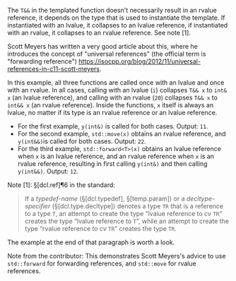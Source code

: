 The `T&&` in the templated function doesn't necessarily result in an rvalue reference, it depends on the type that is used to instantiate the template. If instantiated with an lvalue, it collapses to an lvalue reference, if instantiated with an rvalue, it collapses to an rvalue reference. See note [1].

Scott Meyers has written a very good article about this, where he introduces the concept of "universal references" (the official term is "forwarding reference") <https://isocpp.org/blog/2012/11/universal-references-in-c11-scott-meyers>.

In this example, all three functions are called once with an lvalue and once with an rvalue. In all cases, calling with an lvalue (`i`) collapses `T&& x` to `int& x` (an lvalue reference), and calling with an rvalue (`20`) collapses `T&& x` to `int&& x` (an rvalue reference). Inside the functions, `x` itself is always an lvalue, no matter if its type is an rvalue reference or an lvalue reference.

- For the first example, `y(int&)` is called for both cases. Output: `11`.
- For the second example, `std::move(x)` obtains an rvalue reference, and `y(int&&)`is called for both cases. Output: `22`.
- For the third example, `std::forward<T>(x)` obtains an lvalue reference when `x` is an lvalue reference, and an rvalue reference when `x` is an rvalue reference, resulting in first calling `y(int&)` and then calling `y(int&&)`. Output: `12`.

Note [1]: §[dcl.ref]¶6 in the standard:

> If a *typedef-name* (§[dcl.typedef], §[temp.param]) or a *decltype-specifier* (§[dcl.type.decltype]) denotes a type `TR` that is a reference to a type `T`, an attempt to create the type “lvalue reference to *cv* `TR`” creates the type “lvalue reference to `T`”, while an attempt to create the type “rvalue reference to *cv* `TR`” creates the type `TR`.

The example at the end of that paragraph is worth a look.

Note from the contributor: This demonstrates Scott Meyers's advice to use `std::forward` for forwarding references, and `std::move` for rvalue references.